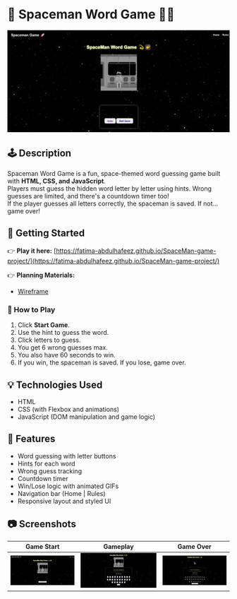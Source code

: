 # 🌌 Spaceman Word Game 👨‍🚀

![Game Screenshot](./assets/start.png)

## 🕹️ Description

Spaceman Word Game is a fun, space-themed word guessing game built with **HTML, CSS, and JavaScript**.  
Players must guess the hidden word letter by letter using hints. Wrong guesses are limited, and there's a countdown timer too!  
If the player guesses all letters correctly, the spaceman is saved. If not... game over!

## 🚀 Getting Started

👉 **Play it here:** [https://fatima-abdulhafeez.github.io/SpaceMan-game-project/](https://fatima-abdulhafeez.github.io/SpaceMan-game-project/)

👉 **Planning Materials:**
- [Wireframe](./assets/wireframe.png) 

### 🎯 How to Play

1. Click **Start Game**.
2. Use the hint to guess the word.
3. Click letters to guess.
4. You get 6 wrong guesses max.
5. You also have 60 seconds to win.
6. If you win, the spaceman is saved. If you lose, game over.

## 💡 Technologies Used

- HTML  
- CSS (with Flexbox and animations)  
- JavaScript (DOM manipulation and game logic)

## 🎨 Features

- Word guessing with letter buttons  
- Hints for each word  
- Wrong guess tracking  
- Countdown timer  
- Win/Lose logic with animated GIFs  
- Navigation bar (Home | Rules)  
- Responsive layout and styled UI  

## 📷 Screenshots

| Game Start | Gameplay | Game Over |
|------------|----------|------------|
| ![Start](./assets/start.png) | ![Playing](./assets/play.png) | ![Lost](./assets/lost.png) |





